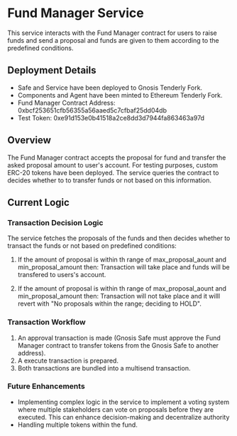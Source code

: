# Fund Manager Service
This service interacts with the Fund Manager contract for users to raise funds and send a proposal and funds are given to them according to the predefined conditions.

## Deployment Details
- Safe and Service have been deployed to Gnosis Tenderly Fork.
- Components and Agent have been minted to Ethereum Tenderly Fork.
- Fund Manager Contract Address: 0xbcf253651cfb56355a56aaed5c7cfbaf25dd04db
- Test Token: 0xe91d153e0b41518a2ce8dd3d7944fa863463a97d

## Overview
The Fund Manager contract accepts the proposal for fund and transfer the asked proposal amount to user's account. For testing purposes, custom ERC-20 tokens have been deployed. The service queries the contract to decides whether to to transfer funds or not based on this information.

## Current Logic
### Transaction Decision Logic
The service fetches the proposals of the funds and then decides whether to transact the funds or not based on predefined conditions:
  1. If the amount of proposal is within th range of max_proposal_aount and min_proposal_amount then:
     Transaction will take place and funds will be transfered to users's account.

  2. If the amount of proposal is within th range of max_proposal_aount and min_proposal_amount then:
     Transaction will not take place and it willl revert with "No proposals within the range; deciding to HOLD".

### Transaction Workflow

  1. An approval transaction is made (Gnosis Safe must approve the Fund Manager contract to transfer tokens from the Gnosis Safe to another address).
  2. A execute transaction is prepared.
  3. Both transactions are bundled into a multisend transaction.

### Future Enhancements
- Implementing complex logic in the service to implement a voting system where multiple stakeholders can vote on proposals before they are executed. This can enhance decision-making and decentralize authority
- Handling multiple tokens within the fund.

